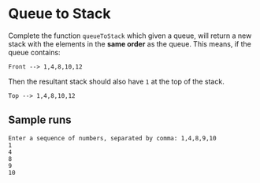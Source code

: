 # Queue to Stack

Complete the function `queueToStack` which given a queue, will return a new stack with the elements in the **same order** as the queue. This means, if the queue contains:

```
Front --> 1,4,8,10,12 
```

Then the resultant stack should also have `1` at the top of the stack.

```
Top --> 1,4,8,10,12
```

## Sample runs
```
Enter a sequence of numbers, separated by comma: 1,4,8,9,10
1
4
8
9
10
```